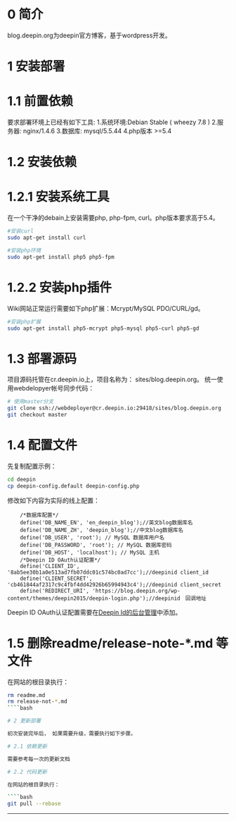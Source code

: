# 0 简介

blog.deepin.org为deepin官方博客，基于wordpress开发。

# 1 安装部署

# 1.1 前置依赖

要求部署环境上已经有如下工具:
1.系统环境:Debian Stable ( wheezy 7.8 )
2.服务器: nginx/1.4.6 
3.数据库: mysql/5.5.44
4.php版本 >=5.4

# 1.2 安装依赖

# 1.2.1 安装系统工具

在一个干净的debain上安装需要php, php-fpm, curl。php版本要求高于5.4。

````bash
#安装curl
sudo apt-get install curl

#安装php环境
sudo apt-get install php5 php5-fpm
````

# 1.2.2 安装php插件

Wiki网站正常运行需要如下php扩展：Mcrypt/MySQL PDO/CURL/gd。

````bash
#安装php扩展
sudo apt-get install php5-mcrypt php5-mysql php5-curl php5-gd
````

# 1.3 部署源码

项目源码托管在cr.deepin.io上，项目名称为： sites/blog.deepin.org。
统一使用webdelopyer帐号同步代码：

````bash
# 使用master分支
git clone ssh://webdeployer@cr.deepin.io:29418/sites/blog.deepin.org
git checkout master
````

# 1.4 配置文件

先复制配置示例：

````bash
cd deepin
cp deepin-config.default deepin-config.php
````

修改如下内容为实际的线上配置：

````
    /*数据库配置*/
    define('DB_NAME_EN', 'en_deepin_blog');//英文blog数据库名
    define('DB_NAME_ZH', 'deepin_blog');//中文blog数据库名
    define('DB_USER', 'root'); // MySQL 数据库用户名
    define('DB_PASSWORD', 'root'); // MySQL 数据库密码 
    define('DB_HOST', 'localhost'); // MySQL 主机
    /*Deepin ID OAuth认证配置*/
    define('CLIENT_ID', '8ab5ee30b1a0e513ad7fb07ddc01c574bc0ad7cc');//deepinid client_id
    define('CLIENT_SECRET', 'cb461844af2317c9c4fbf4dd42926b65994943c4');//deepinid client_secret
    define('REDIRECT_URI', 'https://blog.deepin.org/wp-content/themes/deepin2015/deepin-login.php');//deepinid　回调地址
````
Deepin ID OAuth认证配置需要在[Deepin Id的后台管理](deepinid-manager.deepin.org/d41d8cd9/)中添加。

# 1.5 删除readme/release-note-*.md 等文件

在网站的根目录执行：
````bash
rm readme.md
rm release-not-*.md
````bash

# 2 更新部署

初次安装完毕后， 如果需要升级，需要执行如下步骤。

# 2.1 依赖更新

需要参考每一次的更新文档

# 2.2 代码更新

在网站的根目录执行：

````bash
git pull --rebase
````
---
